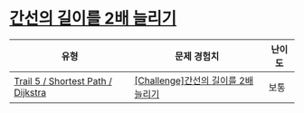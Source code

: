# [간선의 길이를 2배 늘리기](https://www.codetree.ai/trails/complete/curated-cards/challenge-double-the-length-of-the-edge)

|유형|문제 경험치|난이도|
|---|---|---|
|[Trail 5 / Shortest Path / Dijkstra](https://www.codetree.ai/trail-info/intermediate-mid/)|[[Challenge]간선의 길이를 2배 늘리기](https://www.codetree.ai/trails/complete/curated-cards/challenge-double-the-length-of-the-edge/)|보통|

